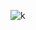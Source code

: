 ![k](https://64.media.tumblr.com/a1f34d91d6adb3c3197b4adc8c3abb05/831810bd51d36c0e-02/s640x960/3a80cb7e7da33804c79f9ab7d306b41b1e45c030.pnj)
